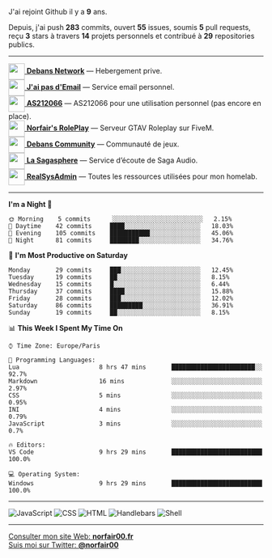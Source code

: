 J'ai rejoint Github il y a **9** ans.

Depuis, j'ai push **283** commits, ouvert **55** issues, soumis **5** pull requests, reçu **3** stars à travers **14** projets personnels et contribué à **29** repositories publics.

---

[<img src="https://avatars.githubusercontent.com/u/75915832?s=200&v=4" width="32" height="32" align="center"> **Debans Network**](https://github.com/Debans-Network) — Hebergement prive.        
[<img src="https://avatars1.githubusercontent.com/u/65110091?s=96&v=4" width="32" height="32" align="center"> **J'ai pas d'Email**](https://github.com/jaipasdemail) — Service email personnel.        
[<img src="https://avatars.githubusercontent.com/u/76820094?s=200&v=4" width="32" height="32" align="center"> **AS212066**](https://github.com/AS212066) — AS212066 pour une utilisation personnel (pas encore en place).        
[<img src="https://avatars.githubusercontent.com/u/81194724?s=200&v=4" width="32" height="32" align="center"> **Norfair's RolePlay**](https://github.com/NorfairsRolePlay) — Serveur GTAV Roleplay sur FiveM.        
[<img src="https://avatars.githubusercontent.com/u/72928650?s=200&v=4" width="32" height="32" align="center"> **Debans Community**](https://github.com/DebansCommunity) — Communauté de jeux.        
[<img src="https://avatars.githubusercontent.com/u/71910296?s=200&v=4" width="32" height="32" align="center"> **La Sagasphere**](https://github.com/LaSagasphere) — Service d’écoute de Saga Audio.        
[<img src="https://avatars2.githubusercontent.com/u/64165263?s=96&v=4" width="32" height="32" align="center"> **RealSysAdmin**](https://github.com/realsysadmin-icu) — Toutes les ressources utilisées pour mon homelab.        

---

<!--START_SECTION:waka-->
**I'm a Night 🦉** 

```text
🌞 Morning    5 commits      ░░░░░░░░░░░░░░░░░░░░░░░░░   2.15% 
🌆 Daytime    42 commits     ████░░░░░░░░░░░░░░░░░░░░░   18.03% 
🌃 Evening    105 commits    ███████████░░░░░░░░░░░░░░   45.06% 
🌙 Night      81 commits     ████████░░░░░░░░░░░░░░░░░   34.76%

```
📅 **I'm Most Productive on Saturday** 

```text
Monday       29 commits     ███░░░░░░░░░░░░░░░░░░░░░░   12.45% 
Tuesday      19 commits     ██░░░░░░░░░░░░░░░░░░░░░░░   8.15% 
Wednesday    15 commits     █░░░░░░░░░░░░░░░░░░░░░░░░   6.44% 
Thursday     37 commits     ████░░░░░░░░░░░░░░░░░░░░░   15.88% 
Friday       28 commits     ███░░░░░░░░░░░░░░░░░░░░░░   12.02% 
Saturday     86 commits     █████████░░░░░░░░░░░░░░░░   36.91% 
Sunday       19 commits     ██░░░░░░░░░░░░░░░░░░░░░░░   8.15%

```


📊 **This Week I Spent My Time On** 

```text
⌚︎ Time Zone: Europe/Paris

💬 Programming Languages: 
Lua                      8 hrs 47 mins       ███████████████████████░░   92.7% 
Markdown                 16 mins             ░░░░░░░░░░░░░░░░░░░░░░░░░   2.97% 
CSS                      5 mins              ░░░░░░░░░░░░░░░░░░░░░░░░░   0.95% 
INI                      4 mins              ░░░░░░░░░░░░░░░░░░░░░░░░░   0.79% 
JavaScript               3 mins              ░░░░░░░░░░░░░░░░░░░░░░░░░   0.7%

🔥 Editors: 
VS Code                  9 hrs 29 mins       █████████████████████████   100.0%

💻 Operating System: 
Windows                  9 hrs 29 mins       █████████████████████████   100.0%

```


<!--END_SECTION:waka-->

---

![JavaScript](https://img.shields.io/static/v1?style=for-the-badge&label=JavaScript&color=555&labelColor=%23f1e05a&message=72%25)
![CSS](https://img.shields.io/static/v1?style=for-the-badge&label=CSS&color=555&labelColor=%23563d7c&message=21%25)
![HTML](https://img.shields.io/static/v1?style=for-the-badge&label=HTML&color=555&labelColor=%23e34c26&message=5.2%25)
![Handlebars](https://img.shields.io/static/v1?style=for-the-badge&label=Handlebars&color=555&labelColor=%23f7931e&message=1.5%25)
![Shell](https://img.shields.io/static/v1?style=for-the-badge&label=Shell&color=555&labelColor=%2389e051&message=0.1%25)

---

[Consulter mon site Web: **norfair00.fr**](https://norfair00.fr/)  
[Suis moi sur Twitter: **@norfair00**](https://twitter.com/norfair00)
